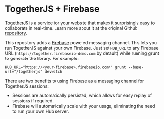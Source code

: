 TogetherJS + Firebase
=====================

[TogetherJS](http://togetherjs.com) is a service for your website that makes it surprisingly easy to collaborate in real-time.
Learn more about it at the [original Github repository](https://github.com/mozilla/togetherjs).

This repository adds a [Firebase](https://www.firebase.com) powered messaging channel. This lets you run TogetherJS against your
own Firebase. Just set `HUB_URL` to any Firebase URL (`https://together.firebaseio-demo.com` by default) while running grunt
to generate the library. For example:

    HUB_URL="https://<your-firebase>.firebaseio.com/" grunt --base-url="/togetherjs" devwatch

There are two benefits to using Firebase as a messaging channel for TogetherJS sessions:

* Sessions are automatically persisted, which allows for easy replay of sessions if required.
* Firebase will automatically scale with your usage, eliminating the need to run your own Hub server.
